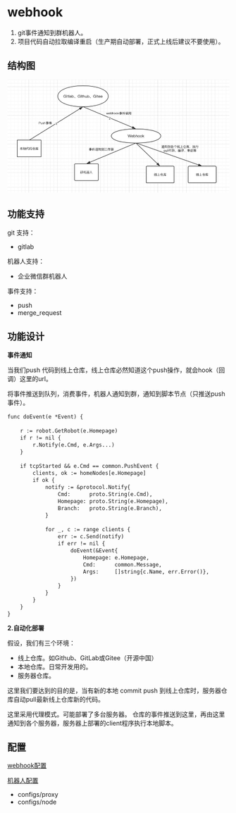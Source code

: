# webhook

1. git事件通知到群机器人。
2. 项目代码自动拉取编译重启（生产期自动部署，正式上线后建议不要使用）。

## 结构图

![project](doc/asset/project.png)

## 功能支持
git 支持：
- gitlab

机器人支持：
- 企业微信群机器人

事件支持：
- push
- merge_request


## 功能设计

**事件通知**

当我们push 代码到线上仓库，线上仓库必然知道这个push操作，就会hook（回调）这里的url。

将事件推送到队列，消费事件，机器人通知到群，通知到脚本节点（只推送push事件）。
```
func doEvent(e *Event) {

	r := robot.GetRobot(e.Homepage)
	if r != nil {
		r.Notify(e.Cmd, e.Args...)
	} 

	if tcpStarted && e.Cmd == common.PushEvent {
		clients, ok := homeNodes[e.Homepage]
		if ok {
            notify := &protocol.Notify{
			    Cmd:      proto.String(e.Cmd),
			    Homepage: proto.String(e.Homepage),
			    Branch:   proto.String(e.Branch),
		    }

			for _, c := range clients {
				err := c.Send(notify)
				if err != nil {
					doEvent(&Event{
						Homepage: e.Homepage,
						Cmd:      common.Message,
						Args:     []string{c.Name, err.Error()},
					})
				}
			}
		}
	}
}
```

**2.自动化部署** 

假设，我们有三个环境：

- 线上仓库。如Github、GitLab或Gitee（开源中国）
- 本地仓库。日常开发用的。
- 服务器仓库。

这里我们要达到的目的是，当有新的本地 commit push 到线上仓库时，服务器仓库自动pull最新线上仓库新的代码。

这里采用代理模式。可能部署了多台服务器。
仓库的事件推送到这里，再由这里通知到各个服务器，服务器上部署的client程序执行本地脚本。

## 配置

[webhook配置](doc/webhook配置.md)

[机器人配置](doc/机器人配置.md)

- configs/proxy
- configs/node



